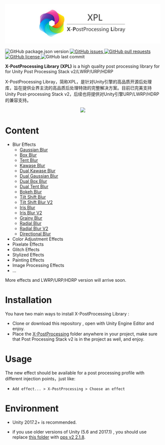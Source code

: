 


![](Media/XPL-Title.jpg)
<p>
    <img alt="GitHub package.json version" src ="https://img.shields.io/github/package-json/v/QianMo/X-PostProcessing-Library" />
<a href="https://github.com/QianMo/X-PostProcessing-Library/issues">
    <img alt="GitHub issues" src="https://img.shields.io/github/issues/QianMo/X-PostProcessing-Library">
</a>
<a href="https://github.com/QianMo/X-PostProcessing-Library/pulls">
    <img alt="GitHub pull requests" src ="https://img.shields.io/github/issues-pr/QianMo/X-PostProcessing-Library" />
</a>
<a href="https://github.com/QianMo/X-PostProcessing-Library/blob/master/LICENSE.md">
    <img alt="GitHub license" src ="https://img.shields.io/github/license/QianMo/X-PostProcessing-Library" />
</a>
<img alt="GitHub last commit" src ="https://img.shields.io/github/last-commit/QianMo/X-PostProcessing-Library" />
</p>


**X-PostProcessing Library (XPL)** is a high quality post processing library for for Unity Post Processing Stack v2/LWRP/URP/HDRP


X-PostProcessing Libray，简称XPL，是针对Unity引擎的高品质开源后处理库，旨在提供业界主流的高品质后处理特效的完整解决方案。目前已完美支持Unity Post-processing Stack v2，后续也将提供对Unity引擎URP/LWRP/HDRP的兼容支持。



<div align=center><img src="https://github.com/QianMo/X-PostProcessing-Library/blob/master/Media/title-rendering.jpg"/> </div>



# Content

- Blur Effects
    - [Gaussian Blur](Assets/X-PostProcessing/Effects/GaussianBlur)
    - [Box Blur](Assets/X-PostProcessing/Effects/BoxBlur)
    - [Tent Blur](Assets/X-PostProcessing/Effects/TentBlur)
    - [Kawase Blur](Assets/X-PostProcessing/Effects/KawaseBlur)
    - [Dual Kawase Blur](Assets/X-PostProcessing/Effects/DualKawaseBlur)
    - [Dual Gaussian Blur](Assets/X-PostProcessing/Effects/DualGaussianBlur)
    - [Dual Box Blur](Assets/X-PostProcessing/Effects/DualBoxBlur)
    - [Dual Tent Blur](Assets/X-PostProcessing/Effects/DualTentBlur)
    - [Bokeh Blur](Assets/X-PostProcessing/Effects/BokehBlur)
    - [Tilt Shift Blur](Assets/X-PostProcessing/Effects/TiltShiftBlur)
    - [Tilt Shift Blur V2](Assets/X-PostProcessing/Effects/TiltShiftBlurV2)
    - [Iris Blur](Assets/X-PostProcessing/Effects/IrisBlur)
    - [Iris Blur V2](Assets/X-PostProcessing/Effects/IrisBlurV2)
    - [Grainy Blur](Assets/X-PostProcessing/Effects/GrainyBlur)
    - [Radial Blur](Assets/X-PostProcessing/Effects/RadialBlur)
    - [Radial Blur V2](Assets/X-PostProcessing/Effects/RadialBlurV2)
    - [Directional Blur](Assets/X-PostProcessing/Effects/DirectionalBlur)
- Color Adjustment Effects
- Pixelate Effects
- Glitch Effects
- Stylized Effects
- Painting Effects
- Image Processing Effects
- ...

More effects and LWRP/URP/HDRP version will arrive soon.


# Installation

You have two main ways to install X-PostProcessing Library :

- Clone or download this repository , open with Unity Engine Editor and enjoy.
- Place the [X-PostProcessing](Assets/X-PostProcessing) folder anywhere in your project, make sure that Post Processing Stack v2 is in the project as well, and enjoy.



# Usage

The new effect should be available for a post processing profile with different injection points，just like:

- `Add effect... > X-PostProcessing > Choose an effect`


# Environment

- Unity 2017.2+  is recommended.

- if you use older versions of Unity (5.6 and 2017.1) , you should use replace [this folder](https://github.com/QianMo/X-PostProcessing-Library/tree/master/Assets/PostProcessing-2) with [pps v2 2.1.8](https://github.com/Unity-Technologies/PostProcessing/tree/bec8546fc498db388cedadd14021cc7006338cc4).



 
